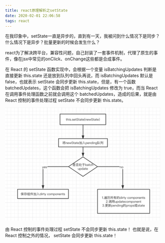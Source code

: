 ```yaml
---
title: react原理解析之setState
date: 2020-02-01 22:06:58
tags: react
---
```


在我印象中，setState一直是异步的，直到有一天，我被问到什么情况下是同步？什么情况下是异步？批量更新的时候会发生什么？

<!-- more -->

react为了解决跨平台，兼容性问题，自己封装了一套事件机制，代理了原生的事件，像在jsx中常见的onClick、onChange这些都是合成事件。


在 React 的 setState 函数实现中，会根据一个变量 isBatchingUpdates 判断是直接更新 this.state 还是放到队列中回头再说，而 isBatchingUpdates 默认是 false，也就表示 setState 会同步更新 this.state，但是，有一个函数 batchedUpdates，这个函数会把 isBatchingUpdates 修改为 true，而当 React 在调用事件处理函数之前就会调用这个 batchedUpdates，造成的后果，就是由 React 控制的事件处理过程 setState 不会同步更新 this.state。

![1](/image/react/1.jpg) 

由 React 控制的事件处理过程 setState 不会同步更新 this.state！
也就是说，在 React 控制之外的情况， setState 会同步更新 this.state！




